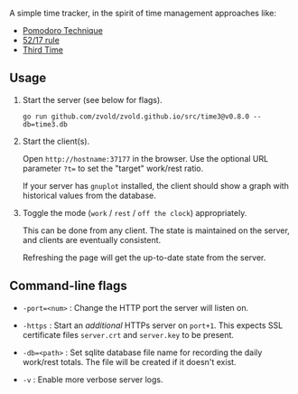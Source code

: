 A simple time tracker, in the spirit of time management approaches like:

-  [Pomodoro Technique](https://en.wikipedia.org/wiki/Pomodoro_Technique)
-  [52/17 rule](https://en.wikipedia.org/wiki/52/17_rule)
-  [Third Time](https://www.lesswrong.com/posts/RWu8eZqbwgB9zaerh/third-time-a-better-way-to-work)
## Usage

1. Start the server (see below for flags).

   ```
   go run github.com/zvold/zvold.github.io/src/time3@v0.8.0 --db=time3.db
   ```

2. Start the client(s).

    Open `http://hostname:37177` in the browser. Use the optional URL parameter `?t=` to set the "target" work/rest ratio.

    If your server has `gnuplot` installed, the client should show a graph with historical values from the database.

3. Toggle the mode (`work` / `rest` / `off the clock`) appropriately.

    This can be done from any client. The state is maintained on the server, and clients are eventually consistent.

    Refreshing the page will get the up-to-date state from the server.

## Command-line flags

- `-port=<num>` : Change the HTTP port the server will listen on.

- `-https` : Start an _additional_ HTTPs server on `port+1`. This expects SSL certificate files `server.crt` and `server.key` to be present.

- `-db=<path>` : Set sqlite database file name for recording the daily work/rest totals. The file will be created if it doesn't exist.

- `-v` : Enable more verbose server logs.
